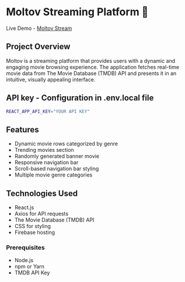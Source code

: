 # Moltov Streaming Platform 🍿

Live Demo - [Moltov Stream](https://moltovstream.firebaseapp.com/)

## Project Overview
Moltov is a streaming platform that provides users with a dynamic and engaging movie browsing experience. The application fetches real-time movie data from The Movie Database (TMDB) API and presents it in an intuitive, visually appealing interface.

## API key - Configuration in .env.local file
```bash
REACT_APP_API_KEY="YOUR API KEY"
```

## Features
- Dynamic movie rows categorized by genre
- Trending movies section
- Randomly generated banner movie
- Responsive navigation bar
- Scroll-based navigation bar styling
- Multiple movie genre categories

## Technologies Used
- React.js
- Axios for API requests
- The Movie Database (TMDB) API
- CSS for styling
- Firebase hosting

### Prerequisites
- Node.js
- npm or Yarn
- TMDB API Key
